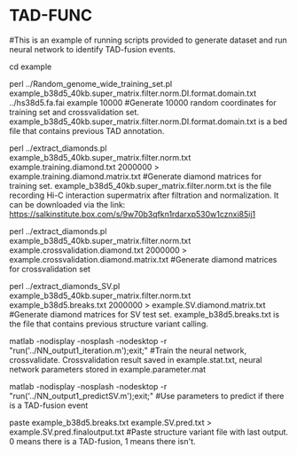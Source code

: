 # TAD-FUNC
#This is an example of running scripts provided to generate dataset and run neural network to identify TAD-fusion events.

cd example

perl ../Random_genome_wide_training_set.pl example_b38d5_40kb.super_matrix.filter.norm.DI.format.domain.txt ../hs38d5.fa.fai example 10000 
#Generate 10000 random coordinates for training set and crossvalidation set. example_b38d5_40kb.super_matrix.filter.norm.DI.format.domain.txt is a bed file that contains previous TAD annotation.

perl ../extract_diamonds.pl example_b38d5_40kb.super_matrix.filter.norm.txt example.training.diamond.txt 2000000 > example.training.diamond.matrix.txt 
#Generate diamond matrices for training set. example_b38d5_40kb.super_matrix.filter.norm.txt is the file recording Hi-C interaction supermatrix after filtration and normalization. It can be downloaded via the link: https://salkinstitute.box.com/s/9w70b3qfkn1rdarxp530w1cznxi85ij1

perl ../extract_diamonds.pl example_b38d5_40kb.super_matrix.filter.norm.txt example.crossvalidation.diamond.txt 2000000 > example.crossvalidation.diamond.matrix.txt 
#Generate diamond matrices for crossvalidation set

perl ../extract_diamonds_SV.pl example_b38d5_40kb.super_matrix.filter.norm.txt example_b38d5.breaks.txt 2000000 > example.SV.diamond.matrix.txt 
#Generate diamond matrices for SV test set. example_b38d5.breaks.txt is the file that contains previous structure variant calling.

matlab -nodisplay -nosplash -nodesktop -r "run('../NN_output1_iteration.m');exit;" 
#Train the neural network, crossvalidate. Crossvalidation result saved in example.stat.txt, neural network parameters stored in example.parameter.mat

matlab -nodisplay -nosplash -nodesktop -r "run('../NN_output1_predictSV.m');exit;" 
#Use parameters to predict if there is a TAD-fusion event

paste example_b38d5.breaks.txt example.SV.pred.txt > example.SV.pred.finaloutput.txt 
#Paste structure variant file with last output. 0 means there is a TAD-fusion, 1 means there isn't. 
